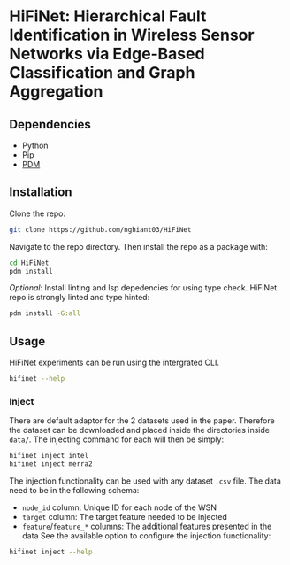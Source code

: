 # HiFiNet: Hierarchical Fault Identification in Wireless Sensor Networks via Edge‑Based Classification and Graph Aggregation

## Dependencies

- Python
- Pip
- [PDM](https://github.com/pdm-project/pdm)

## Installation

Clone the repo:
```bash
git clone https://github.com/nghiant03/HiFiNet
```
Navigate to the repo directory. Then install the repo as a package with:
```bash
cd HiFiNet
pdm install
```
*Optional*: Install linting and lsp depedencies for using type check. HiFiNet repo is strongly linted and type hinted:
```bash
pdm install -G:all
```

## Usage
HiFiNet experiments can be run using the intergrated CLI.
```bash
hifinet --help
```
### Inject
There are default adaptor for the 2 datasets used in the paper. Therefore the dataset can be downloaded and placed inside the
directories inside `data/`. The injecting command for each will then be simply:
```bash
hifinet inject intel
hifinet inject merra2
```
The injection functionality can be used with any dataset `.csv` file. The data need to be in the following schema:
- `node_id` column: Unique ID for each node of the WSN
- `target` column: The target feature needed to be injected
- `feature`/`feature_*` columns: The additional features presented in the data
See the available option to configure the injection functionality:
```bash
hifinet inject --help
```
